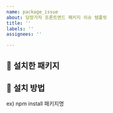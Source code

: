 ```yaml
---
name: package_issue
about: 당장가자 프론트엔드 패키지 이슈 템플릿
title: ''
labels: ''
assignees: ''

---
```


## 📝 설치한 패키지

<!-- 설치한 패키지에 대해 간략하게 설명해주세요 -->

## 🔧 설치 방법

<!-- 설치 방법에 대해 적어주세요 -->
ex) npm install 패키지명
